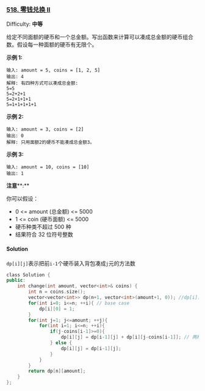 ### [518\. 零钱兑换 II](https://leetcode-cn.com/problems/coin-change-2/)

Difficulty: **中等**


给定不同面额的硬币和一个总金额。写出函数来计算可以凑成总金额的硬币组合数。假设每一种面额的硬币有无限个。 

**示例 1:**

```
输入: amount = 5, coins = [1, 2, 5]
输出: 4
解释: 有四种方式可以凑成总金额:
5=5
5=2+2+1
5=2+1+1+1
5=1+1+1+1+1
```

**示例 2:**

```
输入: amount = 3, coins = [2]
输出: 0
解释: 只用面额2的硬币不能凑成总金额3。
```

**示例 3:**

```
输入: amount = 10, coins = [10] 
输出: 1
```

**注意****:**

你可以假设：

*   0 <= amount (总金额) <= 5000
*   1 <= coin (硬币面额) <= 5000
*   硬币种类不超过 500 种
*   结果符合 32 位符号整数


#### Solution

`dp[i][j]`表示把前`i-1`个硬币装入背包凑成`j`元的方法数

```cpp
​class Solution {
public:
    int change(int amount, vector<int>& coins) {
        int n = coins.size();
        vector<vector<int>> dp(n+1, vector<int>(amount+1, 0)); //dp[i][j]表示把第i-1个物品装入背包
        for(int i=0; i<=n; ++i){ // base case
            dp[i][0] = 1;
        }
        for(int j=1; j<=amount; ++j){
            for(int i=1; i<=n; ++i){
                if(j-coins[i-1]>=0){
                    dp[i][j] = dp[i-1][j] + dp[i][j-coins[i-1]]; // 两种情况，不装入或者装入
                } else {
                    dp[i][j] = dp[i-1][j];
                }
            }
        }
        return dp[n][amount];
    }
};
```
